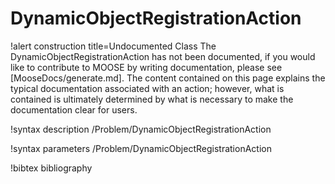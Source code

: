 <!-- MOOSE Documentation Stub: Remove this when content is added. -->

# DynamicObjectRegistrationAction

!alert construction title=Undocumented Class
The DynamicObjectRegistrationAction has not been documented, if you would like to contribute to MOOSE by writing
documentation, please see [MooseDocs/generate.md]. The content contained on this page explains the typical
documentation associated with an action; however, what is contained is ultimately determined by what
is necessary to make the documentation clear for users.

!syntax description /Problem/DynamicObjectRegistrationAction

!syntax parameters /Problem/DynamicObjectRegistrationAction

!bibtex bibliography
